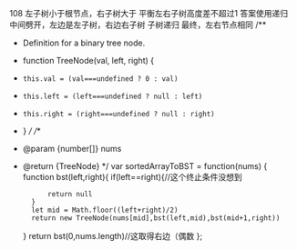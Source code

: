 108
左子树小于根节点，右子树大于
平衡左右子树高度差不超过1
答案使用递归
中间劈开，左边是左子树，右边右子树
子树递归
最终，左右节点相同
/**
- Definition for a binary tree node.
- function TreeNode(val, left, right) {
-     this.val = (val===undefined ? 0 : val)
-     this.left = (left===undefined ? null : left)
-     this.right = (right===undefined ? null : right)
- }
*/
/**
- @param {number[]} nums
- @return {TreeNode}
*/
var sortedArrayToBST = function(nums) {
    function bst(left,right){
        if(left==right){//这个终止条件没想到

            return null
        }
        let mid = Math.floor((left+right)/2)
        return new TreeNode(nums[mid],bst(left,mid),bst(mid+1,right))
    }
    return bst(0,nums.length)//这取得右边（偶数
};